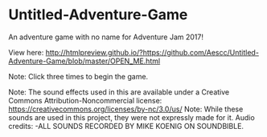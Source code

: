 # Untitled-Adventure-Game

An adventure game with no name for Adventure Jam 2017!

View here: http://htmlpreview.github.io/?https://github.com/Aescc/Untitled-Adventure-Game/blob/master/OPEN_ME.html

Note: Click three times to begin the game.

Note: The sound effects used in this are available under a Creative Commons Attribution-Noncommercial license: https://creativecommons.org/licenses/by-nc/3.0/us/
Note: While these sounds are used in this project, they were not expressly made for it.
Audio credits:
	-ALL SOUNDS RECORDED BY MIKE KOENIG ON SOUNDBIBLE.